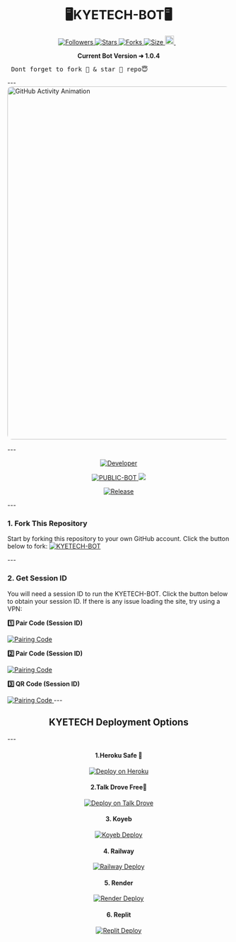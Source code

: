 <p align="center">  <h1 align="center">🖥️KYETECH-BOT🖥️</h1> </p> <p align="center"> <a href="https://github.com/Kyekyeku-Tech/followers"> <img title="Followers" src="https://img.shields.io/github/followers/Kyekyeku-Tech?color=blue&style=flat-square"> </a> <a href="https://github.com/Kyekyeku-Tech/KYETECH-BOT/stargazers/"> <img title="Stars" src="https://img.shields.io/github/stars/Kyekyeku-Tech/KYETECH-BOT?color=blue&style=flat-square"> </a> <a href="https://github.com/Kyekyeku-Tech/KYETECH-BOT/network/members"> <img title="Forks" src="https://img.shields.io/github/forks/Kyekyeku-Tech/KYETECH-BOT?color=blue&style=flat-square"> </a> <a href="https://github.com/Kyekyeku-Tech/KYETECH-BOT/"> <img title="Size" src="https://img.shields.io/github/repo-size/kyekyeku-Tech/KYETECH-BOT?style=flat-square&color=green"> </a> <a href="https://github.com/Kyekyeku-Tech/KYETECH-BOT/graphs/commit-activity"> <img height="20" src="https://img.shields.io/badge/Maintained%3F-yes-green.svg"> </a>&nbsp;&nbsp; </p> <p align="center"> <strong>Current Bot Version ➜ 1.0.4</strong> </p> <pre> Dont forget to fork 🍴 & star 🌟 repo😇 </pre> --- <!-- Recent Commits GIF Animation --> <img src="https://i.postimg.cc/LX3F2CCy/Screenshot-2025-04-30-190758.png" alt="GitHub Activity Animation" width="800" style="border-radius: 10px;"> </p> --- <p align="center"> <a href="https://github.com/Kyekyeku-Tech"> <img title="Developer" src="https://img.shields.io/badge/Author-Mr%20Kyekyeku-397604.svg?style=for-the-badge&logo=github"> </a> </p> <p align="center"> <a href="https://github.com/Mrhanstz/VORTEX-XMD"> <img title="PUBLIC-BOT" src="https://img.shields.io/static/v1?label=Language&message=English&style=flat-square&color=darkpink"> </a> <img src="https://komarev.com/ghpvc/?username=VORTEX-XMD&label=VIEWS&style=flat-square&color=blue"> </p> <p align="center"> <a href="https://github.com/Mrhanstz/VORTEX-XMD"> <img title="Release" src="https://img.shields.io/badge/Release-beta%20v2.0-darkcyan.svg?style=for-the-badge&logo=appveyor"> </a> </p> --- <h3>1. Fork This Repository</h3> <p> Start by forking this repository to your own GitHub account. Click the button below to fork: <a href="https://github.com/Kyekyeku-Tech/KYETECH-BOT/fork"> <img title="KYETECH-BOT" src="https://img.shields.io/badge/FORK-KYETECH-XMDh?color=blue&style=for-the-badge&logo=stackshare"> </a> </p> --- <h3>2. Get Session ID</h3> <p>You will need a session ID to run the KYETECH-BOT. Click the button below to obtain your session ID. If there is any issue loading the site, try using a VPN:</p> <p><strong>1️⃣ Pair Code (Session ID)</strong></p> <a href='https://kyekyeku.tech/botqr' target="_blank"> <img alt='Pairing Code' src='https://img.shields.io/badge/Get%20Pairing%20Code-orange?style=for-the-badge&logo=opencv&logoColor=black'/> </a> <p><strong>2️⃣ Pair Code (Session ID)</strong></p> <a href='https://kyekyeku.tech/qr' target="_blank"> <img alt='Pairing Code' src='https://img.shields.io/badge/Get%20Pairing%20Code-darkpink?style=for-the-badge&logo=opencv&logoColor=black'/> </a> <p><strong>3️⃣ QR Code (Session ID)</strong></p> <a href='https://kyekyeku.tech/botqr' target="_blank"> <img alt='Pairing Code' src='https://img.shields.io/badge/Get%20Pairing%20Code-cyan?style=for-the-badge&logo=opencv&logoColor=black'/> </a> --- <h2 align="center">KYETECH Deployment Options</h2> --- <h4 align="center">1.Heroku Safe 💯</h4> <p align="center"> <a href="https://dashboard.heroku.com/new?template=https%3A%2F%2Fgithub.com%2FKyekyeku-Tech%2FKYETECH-BOT"> <img src="https://www.herokucdn.com/deploy/button.svg" alt="Deploy on Heroku"> </a> </p> <h4 align="center">2.Talk Drove Free💯</h4> <p align="center"> <a href="#"> <img src="https://img.shields.io/badge/-TalkDrove ‎Deploy-6971FF?style=for-the-badge&logo=Github&logoColor=white" alt="Deploy on Talk Drove"> </a> </p> <h4 align="center">3. Koyeb</h4> <p align="center"> <a href='#'> <img alt='Koyeb Deploy' src='https://img.shields.io/badge/-Koyeb%20Deploy-FF009D?style=for-the-badge&logo=koyeb&logoColor=white'/> </a> </p> <h4 align="center">4. Railway</h4> <p align="center"> <a href='#'> <img alt='Railway Deploy' src='https://img.shields.io/badge/-Railway%20Deploy-FF8700?style=for-the-badge&logo=railway&logoColor=white'/> </a> </p> <h4 align="center">5. Render</h4> <p align="center"> <a href='#'> <img alt='Render Deploy' src='https://img.shields.io/badge/-Render%20Deploy-black?style=for-the-badge&logo=render&logoColor=white'/> </a> </p> <h4 align="center">6. Replit</h4> <p align="center"> <a href='https://replit.com/~'> <img alt='Replit Deploy' src='https://img.shields.io/badge/-Replit%20Deploy-1976D2?style=for-the-badge&logo=replit&logoColor=white'/> </a> </p>
